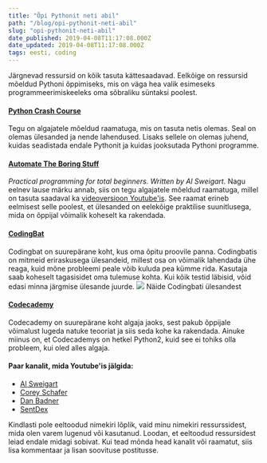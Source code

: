 ```yaml
---
title: "Õpi Pythonit neti abil"
path: "/blog/opi-pythonit-neti-abil"
slug: "opi-pythonit-neti-abil"
date_published: 2019-04-08T11:17:08.000Z
date_updated: 2019-04-08T11:17:08.000Z
tags: eesti, coding
---
```


Järgnevad ressursid on kõik tasuta kättesaadavad. Eelkõige on ressursid mõeldud Pythoni õppimiseks, mis on väga hea valik esimeseks programmeerimiskeeleks oma sõbraliku süntaksi poolest.

#### [Python Crash Course](https://ehmatthes.github.io/pcc/)

Tegu on algajatele mõeldud raamatuga, mis on tasuta netis olemas. Seal on olemas ülesanded ja nende lahendused. Lisaks sellele on olemas juhend, kuidas seadistada endale Pythonit ja kuidas jooksutada Pythoni programme.

#### [Automate The Boring Stuff](https://automatetheboringstuff.com/)

*Practical programming for total beginners. Written by Al Sweigart.*
Nagu eelnev lause märku annab, siis on tegu algajatele mõeldud raamatuga, millel on tasuta saadaval ka [videoversioon Youtube'is](https://www.youtube.com/watch?v=1F_OgqRuSdI&amp;list=PLGoJzB271_7r-iLYuEHEPJ5pSIYxXjJEn). See raamat erineb eelmisest selle poolest, et ülesanded on eelekõige praktilise suunitlusega, mida on õppijal võimalik koheselt ka rakendada.

#### [CodingBat](https://codingbat.com/python)

Codingbat on suurepärane koht, kus oma õpitu proovile panna. Codingbatis on mitmeid eriraskusega ülesandeid, millest osa on võimalik lahendada ühe reaga, kuid mõne probleemi peale võib kuluda pea kümme rida. Kasutaja saab koheselt tagasisidet oma tulemuse kohta. Kui kõik testid läbisid, võid edasi minna järgmise ülesande juurde.
![](/wp-content/uploads/2018/10/image.png)
Näide Codingbati ülesandest

#### [Codecademy](https://www.codecademy.com/)

Codecademy on suurepärane koht algaja jaoks, sest pakub õppijale võimalust lugeda natuke teooriat ja siis seda kohe ka rakendada. Ainuke miinus on, et Codecademys on hetkel Python2, kuid see ei tohiks olla probleem, kui oled alles algaja.

#### Paar kanalit, mida Youtube'is jälgida:

- [Al Sweigart](https://www.youtube.com/user/Albert10110)
- [Corey Schafer](https://www.youtube.com/channel/UCCezIgC97PvUuR4_gbFUs5g)
- [Dan Badner](https://www.youtube.com/channel/UCI0vQvr9aFn27yR6Ej6n5UA)
- [SentDex](https://www.youtube.com/user/sentdex)

Kindlasti pole eeltoodud nimekiri lõplik, vaid minu nimekiri ressurssidest, mida olen varem lugenud või kasutanud. Loodan, et eeltoodud ressursidest leiad endale midagi sobivat. Kui tead mõnda head kanalit või raamatut, siis lisa kommentaar ja lisan soovituse postitusse.




